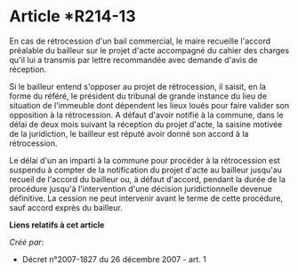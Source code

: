 # Article *R214-13

En cas de rétrocession d'un bail commercial, le maire recueille l'accord préalable du bailleur sur le projet d'acte
accompagné du cahier des charges qu'il lui a transmis par lettre recommandée avec demande d'avis de réception.

Si le bailleur entend s'opposer au projet de rétrocession, il saisit, en la forme du référé, le président du tribunal de
grande instance du lieu de situation de l'immeuble dont dépendent les lieux loués pour faire valider son opposition à la
rétrocession. A défaut d'avoir notifié à la commune, dans le délai de deux mois suivant la réception du projet d'acte, la
saisine motivée de la juridiction, le bailleur est réputé avoir donné son accord à la rétrocession.

Le délai d'un an imparti à la commune pour procéder à la rétrocession est suspendu à compter de la notification du projet
d'acte au bailleur jusqu'au recueil de l'accord du bailleur ou, à défaut d'accord, pendant la durée de la procédure jusqu'à
l'intervention d'une décision juridictionnelle devenue définitive. La cession ne peut intervenir avant le terme de cette
procédure, sauf accord exprès du bailleur.

**Liens relatifs à cet article**

_Créé par_:

  - Décret n°2007-1827 du 26 décembre 2007 - art. 1
